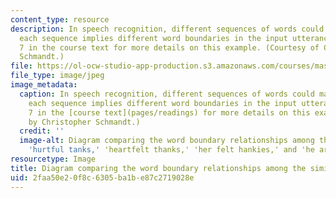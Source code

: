 ```yaml
---
content_type: resource
description: In speech recognition, different sequences of words could match an utterance;
  each sequence implies different word boundaries in the input utterance.  See Chapter
  7 in the course text for more details on this example. (Courtesy of Christopher
  Schmandt.)
file: https://ol-ocw-studio-app-production.s3.amazonaws.com/courses/mas-632-conversational-computer-systems-fall-2008/2faa50e20f8c6305ba1be87c2719028e_mas-632f08.jpg
file_type: image/jpeg
image_metadata:
  caption: In speech recognition, different sequences of words could match an utterance;
    each sequence implies different word boundaries in the input utterance. See chapter
    7 in the [course text](pages/readings) for more details on this example. (Image
    by Christopher Schmandt.)
  credit: ''
  image-alt: Diagram comparing the word boundary relationships among the similar utterances
    'hurtful tanks,' 'heartfelt thanks,' 'her felt hankies,' and 'he artfully banks.'
resourcetype: Image
title: Diagram comparing the word boundary relationships among the similar utterances
uid: 2faa50e2-0f8c-6305-ba1b-e87c2719028e
---
```


